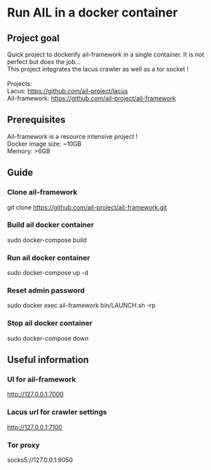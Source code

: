 # Run AIL in a docker container
## Project goal
Quick project to dockerify ail-framework in a single container. It is not perfect but does the job...<br>
This project integrates the lacus crawler as well as a tor socket !<br>
<br>
Projects:<br>
Lacus: https://github.com/ail-project/lacus<br>
Ail-framework: https://github.com/ail-project/ail-framework<br>

## Prerequisites
Ail-framework is a resource intensive project !<br>
Docker image size: ~10GB<br>
Memory: >6GB<br>

## Guide
### Clone ail-framework
git clone https://github.com/ail-project/ail-framework.git

### Build ail docker container
sudo docker-compose build

### Run ail docker container
sudo docker-compose up -d

### Reset admin password
sudo docker exec ail-framework bin/LAUNCH.sh -rp

### Stop ail docker container
sudo docker-compose down

## Useful information
### UI for ail-framework
http://127.0.0.1:7000

### Lacus url for crawler settings
http://127.0.0.1:7100

### Tor proxy
socks5://127.0.0.1:9050
